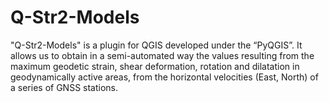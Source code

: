 # Q-Str2-Models
"Q-Str2-Models" is a plugin for QGIS developed under the “PyQGIS”. It allows us to obtain in a semi-automated way the values resulting from the maximum geodetic strain, shear deformation, rotation and dilatation in geodynamically active areas, from the horizontal velocities (East, North) of a series of GNSS stations.
